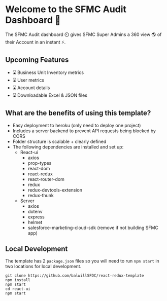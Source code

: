 # Welcome to the SFMC Audit Dashboard 👋
The SFMC Audit dashboard ⏲️ gives SFMC Super Admins a 360 view 🌎 of their Account in an instant ⚡. 

## Upcoming Features
* ⌛ Business Unit Inventory metrics
* ⌛ User metrics
* ⌛ Account details
* ⌛ Downloadable Excel & JSON files 

## What are the benefits of using this template? 
* Easy deployment to heroku (only need to deploy one project)
* Includes a server backend to prevent API requests being blocked by CORS
* Folder structure is scalable + clearly defined
* The following dependencies are installed and set up:
  * React-ui
    * axios
    * prop-types
    * react-dom
    * react-redux
    * react-router-dom
    * redux
    * redux-devtools-extension
    * redux-thunk
  * Server  
    * axios 
    * dotenv
    * express
    * helmet
    * salesforce-marketing-cloud-sdk (remove if not building SFMC app) 

## Local Development
The template has 2 ```package.json``` files so you will need to run ```npm start``` in two locations for local development. 
```
git clone https://github.com/balwillSFDC/react-redux-template
npm install
npm start 
cd react-ui
npm start
```
